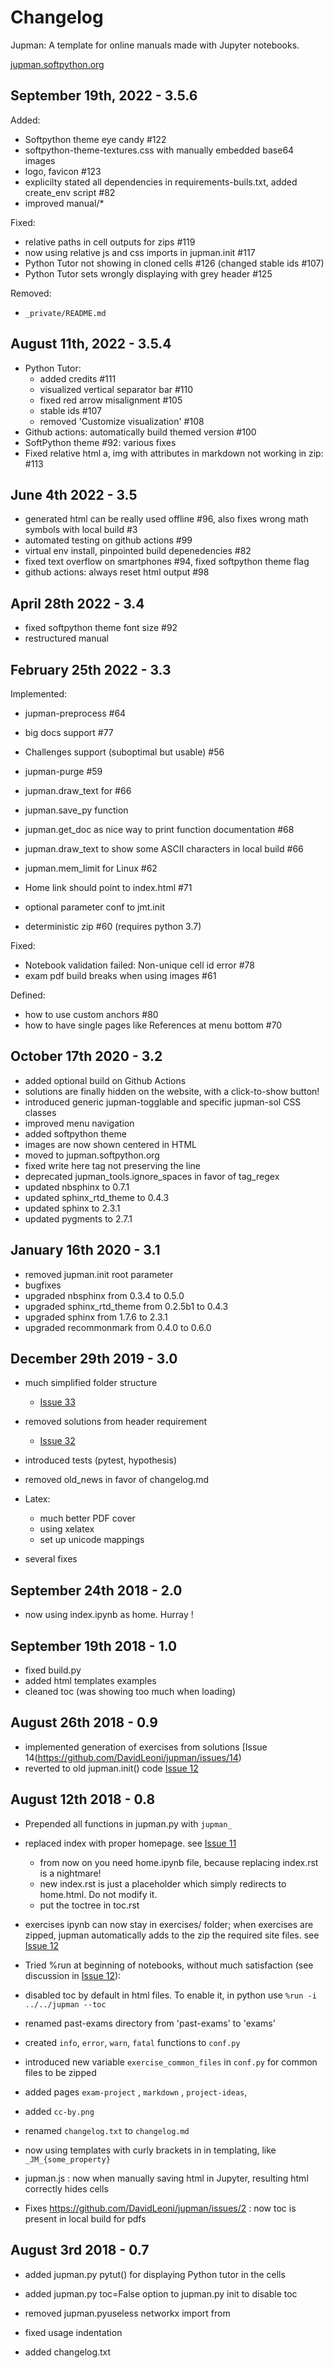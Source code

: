 
# Changelog

Jupman: A template for online manuals made with Jupyter notebooks.

[jupman.softpython.org](https://jupman.softpython.org)


## September 19th, 2022 - 3.5.6

Added:
- Softpython theme eye candy #122
- softpython-theme-textures.css with manually embedded base64 images
- logo, favicon #123
- explicilty stated all dependencies in requirements-buils.txt, added create_env script #82
- improved manual/*

Fixed:
- relative paths in cell outputs for zips #119
- now using relative js and css imports in jupman.init  #117
- Python Tutor not showing in cloned cells #126 (changed stable ids #107)
- Python Tutor sets wrongly displaying with grey header  #125

Removed:
- `_private/README.md`


## August 11th, 2022 - 3.5.4

- Python Tutor:
  - added credits #111
  - visualized vertical separator bar #110 
  - fixed red arrow misalignment #105
  - stable ids #107
  - removed 'Customize visualization' #108
- Github actions: automatically build themed version #100
- SoftPython theme #92: various fixes
- Fixed relative html a, img with attributes in markdown not working in zip: #113


## June 4th 2022 - 3.5

- generated html can be really used offline #96, also fixes wrong math symbols with local build #3
- automated testing on github actions #99
- virtual env install, pinpointed build depenedencies #82
- fixed text overflow on smartphones #94,  fixed softpython theme flag
- github actions: always reset html output #98


## April 28th 2022 - 3.4

- fixed softpython theme font size #92
- restructured manual

## February 25th 2022 - 3.3

Implemented: 

- jupman-preprocess #64 
- big docs support #77
- Challenges support (suboptimal but usable) #56 
- jupman-purge #59
- jupman.draw_text for #66
- jupman.save_py function
- jupman.get_doc as nice way to print function documentation #68 
- jupman.draw_text to show some ASCII characters in local build #66 
- jupman.mem_limit for Linux #62 

- Home link should point to index.html #71 
- optional parameter conf to jmt.init
- deterministic zip #60 (requires python 3.7)

Fixed:

- Notebook validation failed: Non-unique cell id error #78 
- exam pdf build breaks when using images #61 

Defined:

- how to use custom anchors #80 
- how to have single pages like References at menu bottom #70 


## October 17th 2020 - 3.2

- added optional build on Github Actions
- solutions are finally hidden on the website, with a click-to-show button!
- introduced generic jupman-togglable and specific jupman-sol CSS classes
- improved menu navigation
- added softpython theme
- images are now shown centered in HTML
- moved to jupman.softpython.org
- fixed write here tag not preserving the line
- deprecated jupman_tools.ignore_spaces in favor of tag_regex
- updated nbsphinx to 0.7.1
- updated sphinx_rtd_theme to 0.4.3
- updated sphinx to 2.3.1
- updated pygments to 2.7.1

## January 16th 2020 - 3.1

- removed jupman.init root parameter
- bugfixes
- upgraded nbsphinx from 0.3.4 to 0.5.0
- upgraded sphinx_rtd_theme from 0.2.5b1 to 0.4.3
- upgraded sphinx from 1.7.6 to 2.3.1
- upgraded recommonmark from 0.4.0 to 0.6.0

## December 29th 2019 - 3.0

- much simplified folder structure 
  - [Issue 33](https://github.com/DavidLeoni/jupman/issues/33)

- removed solutions from header requirement 
  - [Issue 32](https://github.com/DavidLeoni/jupman/issues/32)

- introduced tests (pytest, hypothesis)
- removed old_news in favor of changelog.md
- Latex:
    - much better PDF cover
    - using xelatex
    - set up unicode mappings
- several fixes

## September 24th 2018 - 2.0

- now using index.ipynb as home. Hurray !

## September 19th 2018 - 1.0

- fixed build.py
- added html templates examples
- cleaned toc (was showing too much when loading)


## August 26th 2018 - 0.9

- implemented generation of exercises from solutions
  [Issue 14(https://github.com/DavidLeoni/jupman/issues/14)
- reverted to old jupman.init() code
  [Issue 12](https://github.com/DavidLeoni/jupman/issues/12)

## August 12th 2018 - 0.8

- Prepended all functions in jupman.py with `jupman_`

- replaced index with proper homepage. 
  see [Issue 11](https://github.com/DavidLeoni/jupman/issues/11)
  
  - from now on you need home.ipynb file, because replacing index.rst is a nightmare! 
  - new index.rst is just a placeholder which simply redirects to home.html. Do not modify it.
  - put the toctree in toc.rst
  
- exercises ipynb can now stay in exercises/ folder; when exercises are zipped,
  jupman automatically adds to the zip the required site files. 
  see [Issue 12](https://github.com/DavidLeoni/jupman/issues/12)
  
- Tried %run at beginning of notebooks, without much satisfaction
  (see discussion in [Issue 12](https://github.com/DavidLeoni/jupman/issues/12)): 
  
- disabled toc by default in html files. To enable it, in python use `%run -i ../../jupman --toc`
- renamed past-exams directory from 'past-exams' to 'exams'
- created `info`, `error`, `warn`, `fatal` functions to `conf.py`
- introduced new variable `exercise_common_files` in `conf.py` for common files to be zipped
- added pages `exam-project` , `markdown` , `project-ideas`, 
- added `cc-by.png`
- renamed `changelog.txt` to `changelog.md`
- now using templates with curly brackets in in templating, like `_JM_{some_property}`
- jupman.js : now when manually saving html in Jupyter, resulting html correctly hides cells
- Fixes https://github.com/DavidLeoni/jupman/issues/2 : 
  now toc is present in local build for pdfs 

## August 3rd 2018 - 0.7

- added jupman.py pytut() for displaying Python tutor in the cells
- added  jupman.py toc=False option to jupman.py init to disable toc
- removed  jupman.pyuseless networkx import from 

- fixed usage indentation
- added changelog.txt

